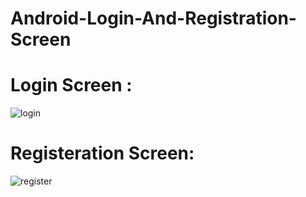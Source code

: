 # Android-Login-And-Registration-Screen

# Login Screen :

![login](https://user-images.githubusercontent.com/50073305/88995623-c534ea80-d308-11ea-9095-4537a3bd56d3.PNG)


# Registeration Screen:

![register](https://user-images.githubusercontent.com/50073305/88995720-0927ef80-d309-11ea-99cc-4dfbc0cae2af.PNG)


